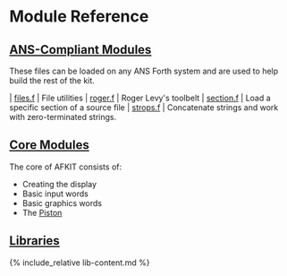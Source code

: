 # Module Reference

## [ANS-Compliant Modules](ans.md)

These files can be loaded on any ANS Forth system and are used to help build the rest of the kit.

| [files.f](ans.md#filesf) | File utilities
| [roger.f](ans.md#rogerf) | Roger Levy's toolbelt
| [section.f](ans.md#sectionf) | Load a specific section of a source file
| [strops.f](ans.md#stropsf) | Concatenate strings and work with zero-terminated strings.

## [Core Modules](core.md)

The core of AFKIT consists of:

- Creating the display
- Basic input words
- Basic graphics words
- The [Piston](piston.md)

## [Libraries](lib.md)

{% include_relative lib-content.md %}

